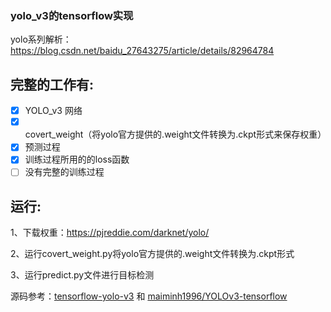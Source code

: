 ### yolo_v3的tensorflow实现

yolo系列解析：https://blog.csdn.net/baidu_27643275/article/details/82964784

## 完整的工作有:
- [x] YOLO_v3 网络
- [x] covert_weight（将yolo官方提供的.weight文件转换为.ckpt形式来保存权重）
- [x] 预测过程
- [x] 训练过程所用的的loss函数
- [ ] 没有完整的训练过程

## 运行:   
1、下载权重：https://pjreddie.com/darknet/yolo/

2、运行covert_weight.py将yolo官方提供的.weight文件转换为.ckpt形式

3、运行predict.py文件进行目标检测


源码参考：[tensorflow-yolo-v3](https://github.com/mystic123/tensorflow-yolo-v3) 和 
[maiminh1996/YOLOv3-tensorflow](https://github.com/maiminh1996/YOLOv3-tensorflow) 
